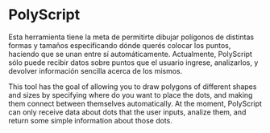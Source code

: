 # PolyScript

Esta herramienta tiene la meta de permitirte dibujar polígonos de distintas formas y tamaños especificando dónde querés colocar los puntos, haciendo que se unan entre sí automáticamente.
Actualmente, PolyScript sólo puede recibir datos sobre puntos que el usuario ingrese, analizarlos, y devolver información sencilla acerca de los mismos.

This tool has the goal of allowing you to draw polygons of different shapes and sizes by specifying where do you want to place the dots, and making them connect between themselves automatically.
At the moment, PolyScript can only receive data about dots that the user inputs, analize them, and return some simple information about those dots.
